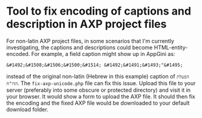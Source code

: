 # Tool to fix encoding of captions and description in AXP project files

For non-latin AXP project files, in some scenarios that I'm currently investigating, the captions and descriptions
could become HTML-entity-encoded. For example, a field caption might show up in AppGini as:

```
&#1492;&#1508;&#1506;&#1500;&#1514; &#1492;&#1491;&#1493;"&#1495;
```

instead of the original non-latin (Hebrew in this example) caption of `הפעלת הדו"ח`.
The `fix-axp-unicode.php` file can fix this issue. Upload this file to your server 
(preferably into some obscure or protected directory) and visit it in your browser.
It would show a form to upload the AXP file. It should then fix the encoding and
the fixed AXP file would be downloaded to your default download folder.
